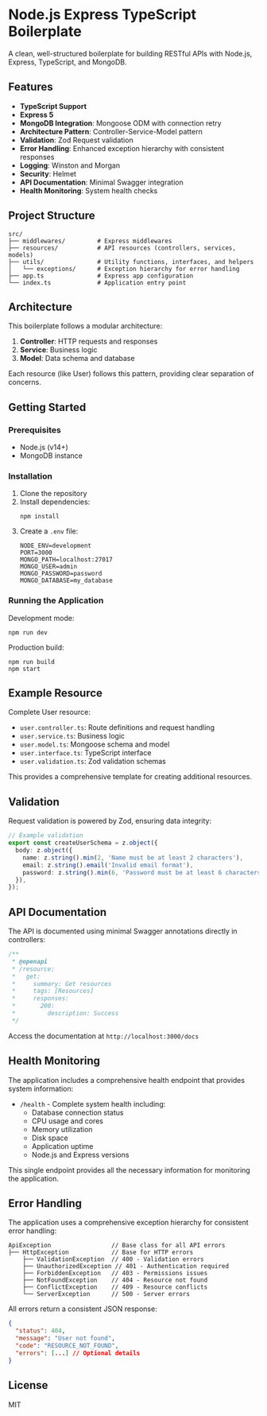 # Node.js Express TypeScript Boilerplate

A clean, well-structured boilerplate for building RESTful APIs with Node.js, Express, TypeScript, and MongoDB.

## Features

- **TypeScript Support**
- **Express 5**
- **MongoDB Integration**: Mongoose ODM with connection retry
- **Architecture Pattern**: Controller-Service-Model pattern
- **Validation**: Zod Request validation
- **Error Handling**: Enhanced exception hierarchy with consistent responses
- **Logging**: Winston and Morgan
- **Security**: Helmet
- **API Documentation**: Minimal Swagger integration
- **Health Monitoring**: System health checks

## Project Structure

```
src/
├── middlewares/         # Express middlewares
├── resources/           # API resources (controllers, services, models)
├── utils/               # Utility functions, interfaces, and helpers
│   └── exceptions/      # Exception hierarchy for error handling
├── app.ts               # Express app configuration
└── index.ts             # Application entry point
```

## Architecture

This boilerplate follows a modular architecture:

1. **Controller**: HTTP requests and responses
2. **Service**: Business logic
3. **Model**: Data schema and database

Each resource (like User) follows this pattern, providing clear separation of concerns.

## Getting Started

### Prerequisites

- Node.js (v14+)
- MongoDB instance

### Installation

1. Clone the repository
2. Install dependencies:
   ```
   npm install
   ```
3. Create a `.env` file:
   ```
   NODE_ENV=development
   PORT=3000
   MONGO_PATH=localhost:27017
   MONGO_USER=admin
   MONGO_PASSWORD=password
   MONGO_DATABASE=my_database
   ```

### Running the Application

Development mode:

```
npm run dev
```

Production build:

```
npm run build
npm start
```

## Example Resource

Complete User resource:

- `user.controller.ts`: Route definitions and request handling
- `user.service.ts`: Business logic
- `user.model.ts`: Mongoose schema and model
- `user.interface.ts`: TypeScript interface
- `user.validation.ts`: Zod validation schemas

This provides a comprehensive template for creating additional resources.

## Validation

Request validation is powered by Zod, ensuring data integrity:

```typescript
// Example validation
export const createUserSchema = z.object({
  body: z.object({
    name: z.string().min(2, 'Name must be at least 2 characters'),
    email: z.string().email('Invalid email format'),
    password: z.string().min(6, 'Password must be at least 6 characters'),
  }),
});
```

## API Documentation

The API is documented using minimal Swagger annotations directly in controllers:

```typescript
/**
 * @openapi
 * /resource:
 *   get:
 *     summary: Get resources
 *     tags: [Resources]
 *     responses:
 *       200:
 *         description: Success
 */
```

Access the documentation at `http://localhost:3000/docs`

## Health Monitoring

The application includes a comprehensive health endpoint that provides system information:

- `/health` - Complete system health including:
  - Database connection status
  - CPU usage and cores
  - Memory utilization
  - Disk space
  - Application uptime
  - Node.js and Express versions

This single endpoint provides all the necessary information for monitoring the application.

## Error Handling

The application uses a comprehensive exception hierarchy for consistent error handling:

```
ApiException                 // Base class for all API errors
├── HttpException            // Base for HTTP errors
    ├── ValidationException  // 400 - Validation errors
    ├── UnauthorizedException // 401 - Authentication required
    ├── ForbiddenException   // 403 - Permissions issues
    ├── NotFoundException    // 404 - Resource not found
    ├── ConflictException    // 409 - Resource conflicts
    └── ServerException      // 500 - Server errors
```

All errors return a consistent JSON response:

```json
{
  "status": 404,
  "message": "User not found",
  "code": "RESOURCE_NOT_FOUND",
  "errors": [...] // Optional details
}
```

## License

MIT

